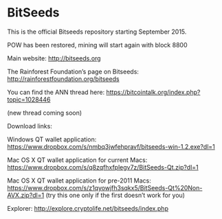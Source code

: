 BitSeeds
========
This is the official Bitseeds repository starting September 2015. 

POW has been restored, mining will start again with block 8800

Main website: 
http://bitseeds.org

The Rainforest Foundation’s page on Bitseeds: 
http://rainforestfoundation.org/bitseeds

You can find the ANN thread here:
https://bitcointalk.org/index.php?topic=1028446

(new thread coming soon)

<a name="download-bitseeds"></a>
Download links:

Windows QT wallet application:
https://www.dropbox.com/s/nmbq3jwfehpravf/bitseeds-win-1.2.exe?dl=1

Mac OS X QT wallet application for current Macs:
https://www.dropbox.com/s/q8zqfhxfplegv7z/BitSeeds-Qt.zip?dl=1

Mac OS X QT wallet application for pre-2011 Macs:
https://www.dropbox.com/s/z1qyowjfh3sqkx5/BitSeeds-Qt%20Non-AVX.zip?dl=1
(try this one only if the first doesn’t work for you)



Explorer:
http://explore.cryptolife.net/bitseeds/index.php















